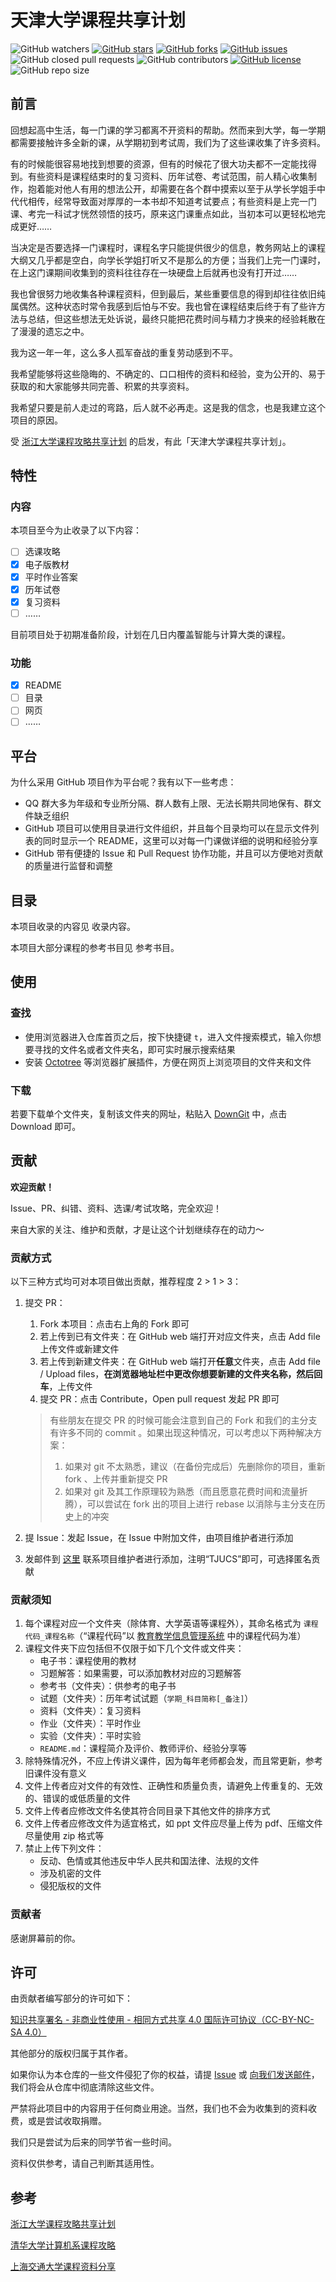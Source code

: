 # 天津大学课程共享计划

![GitHub watchers](https://img.shields.io/github/watchers/SuperPung/TJU-CourseSharing)
[![GitHub stars](https://img.shields.io/github/stars/SuperPung/TJU-CourseSharing)](https://github.com/SuperPung/TJU-CourseSharing/stargazers)
[![GitHub forks](https://img.shields.io/github/forks/SuperPung/TJU-CourseSharing)](https://github.com/SuperPung/TJU-CourseSharing/network)
[![GitHub issues](https://img.shields.io/github/issues/SuperPung/TJU-CourseSharing)](https://github.com/SuperPung/TJU-CourseSharing/issues)
![GitHub closed pull requests](https://img.shields.io/github/issues-pr-closed-raw/SuperPung/TJU-CourseSharing)
![GitHub contributors](https://img.shields.io/github/contributors/SuperPung/TJU-CourseSharing)
[![GitHub license](https://img.shields.io/github/license/SuperPung/TJU-CourseSharing)](https://github.com/SuperPung/TJU-CourseSharing/blob/main/LICENSE)
![GitHub repo size](https://img.shields.io/github/repo-size/SuperPung/TJU-CourseSharing)

## 前言

回想起高中生活，每一门课的学习都离不开资料的帮助。然而来到大学，每一学期都需要接触许多全新的课，从学期初到考试周，我们为了这些课收集了许多资料。

有的时候能很容易地找到想要的资源，但有的时候花了很大功夫都不一定能找得到。有些资料是课程结束时的复习资料、历年试卷、考试范围，前人精心收集制作，抱着能对他人有用的想法公开，却需要在各个群中摸索以至于从学长学姐手中代代相传，经常导致面对厚厚的一本书却不知道考试要点；有些资料是上完一门课、考完一科试才恍然领悟的技巧，原来这门课重点如此，当初本可以更轻松地完成更好……

当决定是否要选择一门课程时，课程名字只能提供很少的信息，教务网站上的课程大纲又几乎都是空白，向学长学姐打听又不是那么的方便；当我们上完一门课时，在上这门课期间收集到的资料往往存在一块硬盘上后就再也没有打开过……

我也曾很努力地收集各种课程资料，但到最后，某些重要信息的得到却往往依旧纯属偶然。这种状态时常令我感到后怕与不安。我也曾在课程结束后终于有了些许方法与总结，但这些想法无处诉说，最终只能把花费时间与精力才换来的经验耗散在了漫漫的遗忘之中。

我为这一年一年，这么多人孤军奋战的重复劳动感到不平。

我希望能够将这些隐晦的、不确定的、口口相传的资料和经验，变为公开的、易于获取的和大家能够共同完善、积累的共享资料。

我希望只要是前人走过的弯路，后人就不必再走。这是我的信念，也是我建立这个项目的原因。

受 [浙江大学课程攻略共享计划](https://github.com/QSCTech/zju-icicles) 的启发，有此「天津大学课程共享计划」。

## 特性

### 内容

本项目至今为止收录了以下内容：

- [ ] 选课攻略
- [x] 电子版教材
- [x] 平时作业答案
- [x] 历年试卷
- [x] 复习资料
- [ ] ……

目前项目处于初期准备阶段，计划在几日内覆盖智能与计算大类的课程。

### 功能

- [x] README
- [ ] 目录
- [ ] 网页
- [ ] ……

## 平台

为什么采用 GitHub 项目作为平台呢？我有以下一些考虑：

- QQ 群大多为年级和专业所分隔、群人数有上限、无法长期共同地保有、群文件缺乏组织
- GitHub 项目可以使用目录进行文件组织，并且每个目录均可以在显示文件列表的同时显示一个 README，这里可以对每一门课做详细的说明和经验分享
- GitHub 带有便捷的 Issue 和 Pull Request 协作功能，并且可以方便地对贡献的质量进行监督和调整

## 目录

本项目收录的内容见 收录内容。

本项目大部分课程的参考书目见 参考书目。

## 使用

### 查找

- 使用浏览器进入仓库首页之后，按下快捷键 `t`，进入文件搜索模式，输入你想要寻找的文件名或者文件夹名，即可实时展示搜索结果
- 安装 [Octotree](https://www.octotree.io/) 等浏览器扩展插件，方便在网页上浏览项目的文件夹和文件

### 下载

若要下载单个文件夹，复制该文件夹的网址，粘贴入 [DownGit](https://minhaskamal.github.io/DownGit/#/home) 中，点击 Download 即可。

## 贡献

**欢迎贡献！**

Issue、PR、纠错、资料、选课/考试攻略，完全欢迎！

来自大家的关注、维护和贡献，才是让这个计划继续存在的动力～

### 贡献方式

以下三种方式均可对本项目做出贡献，推荐程度 2 > 1 > 3：

1. 提交 PR：

	1. Fork 本项目：点击右上角的 Fork 即可
	2. 若上传到已有文件夹：在 GitHub web 端打开对应文件夹，点击 Add file 上传文件或新建文件
	3. 若上传到新建文件夹：在 GitHub web 端打开**任意**文件夹，点击 Add file / Upload files，**在浏览器地址栏中更改你想要新建的文件夹名称，然后回车**，上传文件
	4. 提交 PR：点击 Contribute，Open pull request 发起 PR 即可

	> 有些朋友在提交 PR 的时候可能会注意到自己的 Fork 和我们的主分支有许多不同的 commit 。如果出现这种情况，可以考虑以下两种解决方案：
	>
	> 1. 如果对 git 不太熟悉，建议（在备份完成后）先删除你的项目，重新 fork 、上传并重新提交 PR
	> 2. 如果对 git 及其工作原理较为熟悉（而且愿意花费时间和流量折腾），可以尝试在 fork 出的项目上进行 rebase 以消除与主分支在历史上的冲突

2. 提 Issue：发起 Issue，在 Issue 中附加文件，由项目维护者进行添加

3. 发邮件到 [这里](mailto:me@superpung.xyz) 联系项目维护者进行添加，注明“TJUCS”即可，可选择匿名贡献

### 贡献须知

1. 每个课程对应一个文件夹（除体育、大学英语等课程外），其命名格式为 `课程代码_课程名称`（“课程代码”以 [教育教学信息管理系统](http://classes.tju.edu.cn/) 中的课程代码为准）
2. 课程文件夹下应包括但不仅限于如下几个文件或文件夹：
	- 电子书：课程使用的教材
	- 习题解答：如果需要，可以添加教材对应的习题解答
	- 参考书（文件夹）：供参考的电子书
	- 试题（文件夹）：历年考试试题（`学期_科目简称[_备注]`）
	- 资料（文件夹）：复习资料
	- 作业（文件夹）：平时作业
	- 实验（文件夹）：平时实验
	- `README.md`：课程简介及评价、教师评价、经验分享等
3. 除特殊情况外，不应上传讲义课件，因为每年老师都会发，而且常更新，参考旧课件没有意义
4. 文件上传者应对文件的有效性、正确性和质量负责，请避免上传重复的、无效的、错误的或低质量的文件
5. 文件上传者应修改文件名使其符合同目录下其他文件的排序方式
6. 文件上传者应修改文件为适宜格式，如 ppt 文件应尽量上传为 pdf、压缩文件尽量使用 zip 格式等
7. 禁止上传下列文件：
	- 反动、色情或其他违反中华人民共和国法律、法规的文件
	- 涉及机密的文件
	- 侵犯版权的文件
### 贡献者

感谢屏幕前的你。

## 许可

由贡献者编写部分的许可如下：

[知识共享署名 - 非商业性使用 - 相同方式共享 4.0 国际许可协议（CC-BY-NC-SA 4.0）](https://creativecommons.org/licenses/by-nc-sa/4.0/deed.zh)

其他部分的版权归属于其作者。

如果你认为本仓库的一些文件侵犯了你的权益，请提 [Issue](https://github.com/SuperPung/TJU-CourseSharing/issues) 或 [向我们发送邮件](mailto:me@superpung.xyz)，我们将会从仓库中彻底清除这些文件。

严禁将此项目中的内容用于任何商业用途。当然，我们也不会为收集到的资料收费，或是尝试收取捐赠。

我们只是尝试为后来的同学节省一些时间。

资料仅供参考，请自己判断其适用性。

## 参考

[浙江大学课程攻略共享计划](https://github.com/QSCTech/zju-icicles)

[清华大学计算机系课程攻略](https://github.com/PKUanonym/REKCARC-TSC-UHT)

[上海交通大学课程资料分享](https://github.com/c-hj/SJTU-Courses)
